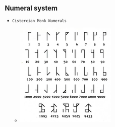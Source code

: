 ## Numeral system

- `Cistercian Monk Numerals`
  
  * <img src="https://github.com/ByamB4/CCC/blob/master/Communication%20System/assets/img/Numeral%20System/Cistercian%20Monk%20Numerals.jpg" height="300px" />
